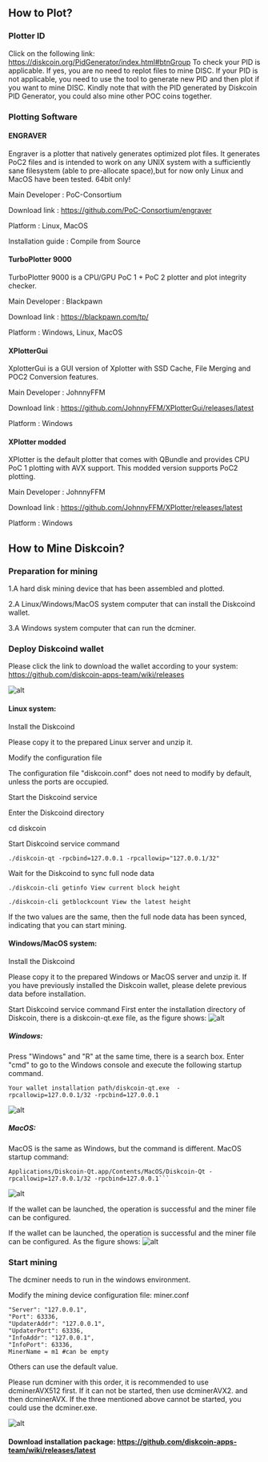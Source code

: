 ## How to Plot?

### Plotter ID
Click on the following link: 
https://diskcoin.org/PidGenerator/index.html#btnGroup 
To check your PID is applicable. If yes, you are no need to replot files to mine DISC. If your PID is not applicable, you need to use the tool to generate new PID and then plot if you want to mine DISC. Kindly note that with the PID generated by Diskcoin PID Generator, you could also mine other POC coins together. 


### Plotting Software

#### ENGRAVER

Engraver is a plotter that natively generates optimized plot files. It generates PoC2 files and is intended to work on any UNIX system with a sufficiently sane filesystem (able to pre-allocate space),but for now only Linux and MacOS have been tested. 64bit only!

Main Developer : PoC-Consortium

Download link : https://github.com/PoC-Consortium/engraver

Platform : Linux, MacOS

Installation guide : Compile from Source


#### TurboPlotter 9000

TurboPlotter 9000 is a CPU/GPU PoC 1 + PoC 2 plotter and plot integrity checker.

Main Developer : Blackpawn

Download link : https://blackpawn.com/tp/

Platform : Windows, Linux, MacOS


#### XPlotterGui

XplotterGui is a GUI version of Xplotter with SSD Cache, File Merging and POC2 Conversion features.

Main Developer : JohnnyFFM

Download link : https://github.com/JohnnyFFM/XPlotterGui/releases/latest

Platform : Windows


#### XPlotter modded
XPlotter is the default plotter that comes with QBundle and provides CPU PoC 1 plotting with AVX support. This modded version supports PoC2 plotting.

Main Developer : JohnnyFFM

Download link : https://github.com/JohnnyFFM/XPlotter/releases/latest

Platform : Windows



## How to Mine Diskcoin?

### Preparation for mining

1.A hard disk mining device that has been assembled and plotted.

2.A Linux/Windows/MacOS system computer that can install the Diskcoind wallet.

3.A Windows system computer that can run the dcminer.



### Deploy Diskcoind wallet

Please click the link to download the wallet according to your system:
https://github.com/diskcoin-apps-team/wiki/releases

![alt](image/download.png)


#### Linux system:

Install the Diskcoind

Please copy it to the prepared Linux server and unzip it.

Modify the configuration file

The configuration file "diskcoin.conf" does not need to modify by default, unless the ports are occupied.

Start the Diskcoind service

Enter the Diskcoind directory

cd diskcoin

Start Diskcoind service command

```
./diskcoin-qt -rpcbind=127.0.0.1 -rpcallowip="127.0.0.1/32"
```

Wait for the Diskcoind to sync full node data

```
./diskcoin-cli getinfo View current block height

./diskcoin-cli getblockcount View the latest height
```

If the two values are the same, then the full node data has been synced, indicating that you can start mining.


#### Windows/MacOS system:

Install the Diskcoind

Please copy it to the prepared Windows or MacOS server and unzip it. If you have previously installed the Diskcoin wallet, please delete previous data before installation.

Start Diskcoind service command
First enter the installation directory of Diskcoin, there is a diskcoin-qt.exe file, as the figure shows:
![alt](image/directory.png)

##### Windows:

Press "Windows" and "R" at the same time, there is a search box. Enter "cmd" to go to the Windows console and execute the following startup command. 
```
Your wallet installation path/diskcoin-qt.exe  -rpcallowip=127.0.0.1/32 -rpcbind=127.0.0.1 
```
![alt](https://github.com/diskcoin-apps-team/wiki/blob/master/Docs/image/Windows.png?raw=true)


##### MacOS:

MacOS is the same as Windows, but the command is different.
MacOS startup command: 
```
Applications/Diskcoin-Qt.app/Contents/MacOS/Diskcoin-Qt -rpcallowip=127.0.0.1/32 -rpcbind=127.0.0.1```
```
![alt](image/MacOS.png)

If the wallet can be launched, the operation is successful and the miner file can be configured.

If the wallet can be launched, the operation is successful and the miner file can be configured. As the figure shows:
![alt](image/wallet.png)

### Start mining

The dcminer needs to run in the windows environment.

Modify the mining device configuration file: miner.conf


```
"Server": "127.0.0.1",
"Port": 63336,
"UpdaterAddr": "127.0.0.1",
"UpdaterPort": 63336,
"InfoAddr": "127.0.0.1",
"InfoPort": 63336,
MinerName = m1 #can be empty
```

Others can use the default value.

Please run dcminer with this order, it is recommended to use dcminerAVX512 first. If it can not be started, then use dcminerAVX2. and then dcminerAVX. If the three mentioned above cannot be started,  you could use the dcminer.exe.

![alt](image/order.png)

#### Download installation package: https://github.com/diskcoin-apps-team/wiki/releases/latest
